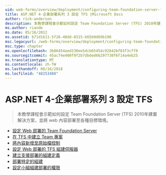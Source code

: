 ```yaml
---
uid: web-forms/overview/deployment/configuring-team-foundation-server-for-web-deployment/index
title: ASP.NET 4-企業部署系列 3 設定 TFS |Microsoft Docs
author: rick-anderson
description: 本教學課程會示範如何設定 Team Foundation Server (TFS) 2010年建置解決方案，並將 web 內容部署至各種目標環境。
ms.author: riande
ms.date: 05/16/2012
ms.assetid: b71d1611-5f26-40dd-8315-b65b9d69b198
msc.legacyurl: /web-forms/overview/deployment/configuring-team-foundation-server-for-web-deployment
msc.type: chapter
ms.openlocfilehash: 3b86454aed230ee5dcb65454c92842bf83f3cff0
ms.sourcegitcommit: 45ac74e400f9f2b7dbded66297730f6f14a4eb25
ms.translationtype: MT
ms.contentlocale: zh-TW
ms.lasthandoff: 08/16/2018
ms.locfileid: "48253488"
---
```

<a name="aspnet-4---enterprise-deployment-series-3-configuring-tfs"></a>ASP.NET 4-企業部署系列 3 設定 TFS
====================
> 本教學課程會示範如何設定 Team Foundation Server (TFS) 2010年建置解決方案，並將 web 內容部署至各種目標環境。


- [設定 Web 部署的 Team Foundation Server](configuring-team-foundation-server-for-web-deployment.md)
- [在 TFS 中建立 Team 專案](creating-a-team-project-in-tfs.md)
- [將內容新增至原始檔控制](adding-content-to-source-control.md)
- [設定 Web 部署的 TFS 組建伺服器](configuring-a-tfs-build-server-for-web-deployment.md)
- [建立支援部署的組建定義](creating-a-build-definition-that-supports-deployment.md)
- [部署特定的組建](deploying-a-specific-build.md)
- [設定小組組建部署的權限](configuring-permissions-for-team-build-deployment.md)
